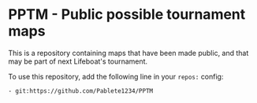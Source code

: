 # PPTM - Public possible tournament maps

This is a repository containing maps that have been made public, and that may be part of next Lifeboat's tournament.

To use this repository, add the following line in your `repos:`  config:

`- git:https://github.com/Pablete1234/PPTM`

